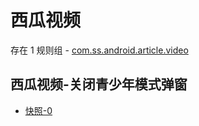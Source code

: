 # 西瓜视频

存在 1 规则组 - [com.ss.android.article.video](/src/apps/com.ss.android.article.video.ts)

## 西瓜视频-关闭青少年模式弹窗

- [快照-0](https://i.gkd.li/import/import/12472628)
